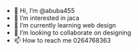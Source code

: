 - 👋 Hi, I’m @abuba455
- 👀 I’m interested in jaca
- 🌱 I’m currently learning web design 
- 💞️ I’m looking to collaborate on designing  
- 📫 How to reach me 0264768363

<!---
abuba455/abuba455 is a ✨ special ✨ repository because its `README.md` (this file) appears on your GitHub profile.
You can click the Preview link to take a look at your changes.
--->
